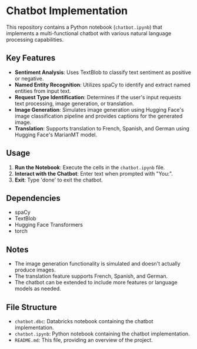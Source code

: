 # Chatbot Implementation

This repository contains a Python notebook (`chatbot.ipynb`) that implements a multi-functional chatbot with various natural language processing capabilities.

## Key Features

- **Sentiment Analysis**: Uses TextBlob to classify text sentiment as positive or negative.
- **Named Entity Recognition**: Utilizes spaCy to identify and extract named entities from input text.
- **Request Type Identification**: Determines if the user's input requests text processing, image generation, or translation.
- **Image Generation**: Simulates image generation using Hugging Face's image classification pipeline and provides captions for the generated image.
- **Translation**: Supports translation to French, Spanish, and German using Hugging Face's MarianMT model.

## Usage

1. **Run the Notebook**: Execute the cells in the `chatbot.ipynb` file.
2. **Interact with the Chatbot**: Enter text when prompted with "You:".
3. **Exit**: Type 'done' to exit the chatbot.

## Dependencies

- spaCy
- TextBlob
- Hugging Face Transformers
- torch

## Notes

- The image generation functionality is simulated and doesn't actually produce images.
- The translation feature supports French, Spanish, and German.
- The chatbot can be extended to include more features or language models as needed.

## File Structure

- `chatbot.dbc`: Databricks notebook containing the chatbot implementation.
- `chatbot.ipynb`: Python notebook containing the chatbot implementation.
- `README.md`: This file, providing an overview of the project.
